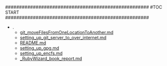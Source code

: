 



####################################################
#TOC START
####################################################
* .
    * [git_moveFilesFromOneLocationToAnother.md](.\git_moveFilesFromOneLocationToAnother.md)
    * [setting_up_git_server_to_over_internet.md](.\setting_up_git_server_to_over_internet.md)
    * [README.md](.\README.md)
    * [setting_up_gpg.md](.\setting_up_gpg.md)
    * [setting_up_encfs.md](.\setting_up_encfs.md)
    * [_RubyWizard_book_report.md](.\_RubyWizard_book_report.md)

